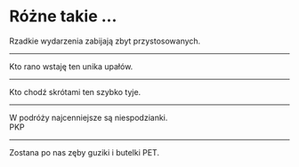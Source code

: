 # Różne takie ...

Rzadkie wydarzenia zabijają zbyt przystosowanych.

---

Kto rano wstaję ten unika upałów.

---

Kto chodź skrótami ten szybko tyje.

---
W podróży najcenniejsze są niespodzianki.  
PKP

---

Zostana po nas zęby guziki i butelki PET.
